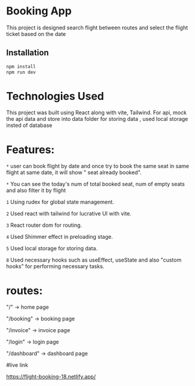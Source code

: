 # Booking App

This project is designed search flight between routes and select the flight ticket based on the date

## Installation

```bash
npm install
npm run dev
```

# Technologies Used

This project was built using React along with vite, Tailwind.
For api, mock the api data and store into data folder
for storing data , used local storage insted of database

# Features:

`*` user can book flight by date and once try to book the same seat in same flight at same date, it will show " seat already booked".

`*` You can see the today's num of total booked seat, num of empty seats and also filter it by flight

`1` Using rudex for global state management.

`2` Used react with tailwind for lucrative UI with vite.

`3` React router dom for routing.

`4` Used Shimmer effect in preloading stage.

`5` Used local storage for storing data.

`8` Used necessary hooks such as useEffect, useState and also "custom hooks" for performing necessary tasks.

# routes:

"/" -> home page

"/booking" -> booking page

"/invoice" -> invoice page

"/login" -> login page

"/dashboard" -> dashboard page

#live link

https://flight-booking-18.netlify.app/

